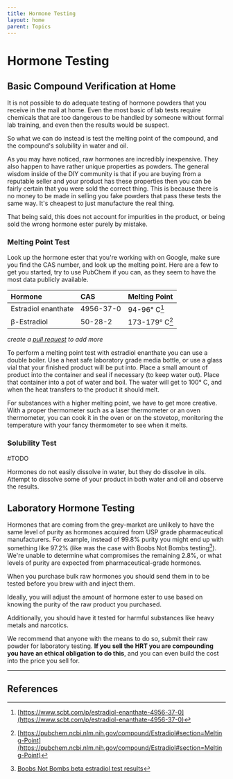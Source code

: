 ```yaml
---
title: Hormone Testing
layout: home
parent: Topics
---
```


# Hormone Testing

## Basic Compound Verification at Home

It is not possible to do adequate testing of hormone powders that you receive in the mail at home. Even the most basic of lab tests require chemicals that are too dangerous to be handled by someone without formal lab training, and even then the results would be suspect.

So what we can do instead is test the melting point of the compound, and the compound's solubility in water and oil.

As you may have noticed, raw hormones are incredibly inexpensive. They also happen to have rather unique properties as powders. The general wisdom inside of the DIY community is that if you are buying from a reputable seller and your product has these properties then you can be fairly certain that you were sold the correct thing. This is because there is no money to be made in selling you fake powders that pass these tests the same way. It's cheapest to just manufacture the real thing.

That being said, this does not account for impurities in the product, or being sold the wrong hormone ester purely by mistake.

### Melting Point Test

Look up the hormone ester that you're working with on Google, make sure you find the CAS number, and look up the melting point. Here are a few to get you started, try to use PubChem if you can, as they seem to have the most data publicly available.

| Hormone             | CAS       | Melting Point           |
|:--------------------|:----------|:------------------------|
| Estradiol enanthate | 4956-37-0 | 94-96° C[^1]            |
| β-Estradiol         | 50-28-2   | 173-179° C[^2]          |

_create a [pull request](https://github.com/hrtcat/hrtcat) to add more_

To perform a melting point test with estradiol enanthate you can use a double boiler. Use a heat safe laboratory grade media bottle, or use a glass vial that your finished product will be put into. Place a small amount of product into the container and seal if necessary (to keep water out). Place that container into a pot of water and boil. The water will get to 100° C, and when the heat transfers to the product it should melt.

For substances with a higher melting point, we have to get more creative. With a proper thermometer such as a laser thermometer or an oven thermometer, you can cook it in the oven or on the stovetop, monitoring the temperature with your fancy thermometer to see when it melts.

### Solubility Test

#TODO

Hormones do not easily dissolve in water, but they do dissolve in oils. Attempt to dissolve some of your product in both water and oil and observe the results.

## Laboratory Hormone Testing

Hormones that are coming from the grey-market are unlikely to have the same level of purity as hormones acquired from USP grade pharmaceutical manufacturers. For example, instead of 99.8% purity you might end up with something like 97.2% (like was the case with Boobs Not Bombs testing[^3]). We're unable to determine what compromises the remaining 2.8%, or what levels of purity are expected from pharmaceutical-grade hormones.

When you purchase bulk raw hormones you should send them in to be tested before you brew with and inject them.

Ideally, you will adjust the amount of hormone ester to use based on knowing the purity of the raw product you purchased.

Additionally, you should have it tested for harmful substances like heavy metals and narcotics.

We recommend that anyone with the means to do so, submit their raw powder for laboratory testing. **If you sell the HRT you are compounding you have an ethical obligation to do this**, and you can even build the cost into the price you sell for.

---

## References

[^1]: [https://www.scbt.com/p/estradiol-enanthate-4956-37-0](https://www.scbt.com/p/estradiol-enanthate-4956-37-0)

[^2]: [https://pubchem.ncbi.nlm.nih.gov/compound/Estradiol#section=Melting-Point](https://pubchem.ncbi.nlm.nih.gov/compound/Estradiol#section=Melting-Point)

[^3]: [Boobs Not Bombs beta estradiol test results](https://cryptpad.fr/file/#/2/file/d7UvTrq1J6Spi9DdORRj4F5z/newpad=e30%3D/)
